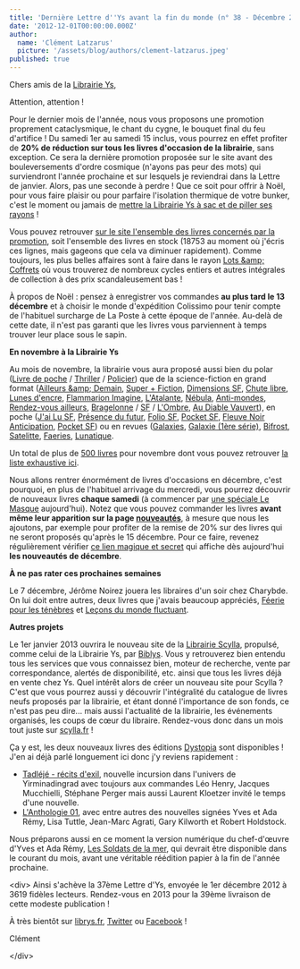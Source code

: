 ```yaml
---
title: 'Dernière Lettre d''Ys avant la fin du monde (n° 38 - Décembre 2012)'
date: '2012-12-01T00:00:00.000Z'
author:
  name: 'Clément Latzarus'
  picture: '/assets/blog/authors/clement-latzarus.jpeg'
published: true
---
```


 Chers amis de la [Librairie Ys](http://www.librys.fr/),

 Attention, attention !

 Pour le dernier mois de l&#039;année, nous vous proposons une promotion proprement cataclysmique, le chant du cygne, le bouquet final du feu d&#039;artifice ! Du samedi 1er au samedi 15 inclus, vous pourrez en effet profiter de **20% de réduction sur tous les livres d&#039;occasion de la librairie**, sans exception. Ce sera la dernière promotion proposée sur le site avant des bouleversements d&#039;ordre cosmique (n&#039;ayons pas peur des mots) qui surviendront l&#039;année prochaine et sur lesquels je reviendrai dans la Lettre de janvier. Alors, pas une seconde à perdre ! Que ce soit pour offrir à Noël, pour vous faire plaisir ou pour parfaire l&#039;isolation thermique de votre bunker, c&#039;est le moment ou jamais de [mettre la Librairie Ys à sac et de piller ses rayons](http://www.librys.fr/) !

 Vous pouvez retrouver [sur le site l&#039;ensemble des livres concernés par la promotion](http://www.librys.fr/pages/promo), soit l&#039;ensemble des livres en stock (18753 au moment où j&#039;écris ces lignes, mais gageons que cela va diminuer rapidement). Comme toujours, les plus belles affaires sont à faire dans le rayon [Lots &amp;amp; Coffrets](http://www.librys.fr/rayon/lots-et-coffrets) où vous trouverez de nombreux cycles entiers et autres intégrales de collection à des prix scandaleusement bas !

 À propos de Noël : pensez à enregistrer vos commandes **au plus tard le 13 décembre** et à choisir le monde d&#039;expédition Colissimo pour tenir compte de l&#039;habituel surcharge de La Poste à cette époque de l&#039;année. Au-delà de cette date, il n&#039;est pas garanti que les livres vous parviennent à temps trouver leur place sous le sapin.

 **En novembre à la Librairie Ys**

 Au mois de novembre, la librairie vous aura proposé aussi bien du polar ([Livre de poche](http://www.librys.fr/collection/livre-de-poche) / [Thriller](http://www.librys.fr/collection/livre-de-poche-thrillers) / [Policier](http://www.librys.fr/collection/livre-de-poche-policier)) que de la science-fiction en grand format ([Ailleurs &amp;amp; Demain](http://www.librys.fr/collection/ailleurs-et-demain), [Super + Fiction](http://www.librys.fr/collection/super-plus-fiction), [Dimensions SF](http://www.librys.fr/collection/dimensions-sf), [Chute libre](http://www.librys.fr/collection/chute-libre), [Lunes d&#039;encre](http://www.librys.fr/collection/lunes-d-encre), [Flammarion Imagine](http://www.librys.fr/collection/imagine), [L&#039;Atalante](http://www.librys.fr/collection/la-dentelle-du-cygne), [Nébula](http://www.librys.fr/collection/nebula), [Anti-mondes](http://www.librys.fr/collection/anti-mondes), [Rendez-vous ailleurs](http://www.librys.fr/collection/rendez-vous-ailleurs), [Bragelonne](http://www.librys.fr/collection/bragelonne) / [SF](http://www.librys.fr/collection/bragelonne-sf) / [L&#039;Ombre](http://www.librys.fr/collection/l-ombre), [Au Diable Vauvert](http://www.librys.fr/collection/au-diable-vauvert)), en poche ([J&#039;ai Lu SF](http://www.librys.fr/collection/j-ai-lu-sf), [Présence du futur](http://www.librys.fr/collection/presence-du-futur), [Folio SF](http://www.librys.fr/collection/folio-sf), [Pocket SF](http://www.librys.fr/collection/pocket-sf), [Fleuve Noir Anticipation](http://www.librys.fr/collection/anticipation), [Pocket SF](http://www.librys.fr/collection/pocket-sf)) ou en revues ([Galaxies](http://www.librys.fr/collection/galaxies), [Galaxie (1ère série)](http://www.librys.fr/collection/galaxie-1ere-serie), [Bifrost](http://www.librys.fr/collection/bifrost), [Satelitte](http://www.librys.fr/collection/satellite), [Faeries](http://www.librys.fr/collection/faeries), [Lunatique](http://www.librys.fr/collection/lunatique).

 Un total de plus de [500 livres](http://www.librys.fr/pages/occasions?date=2012-11) pour novembre dont vous pouvez retrouver [la liste exhaustive ici](http://www.librys.fr/pages/occasions?date=2012-11).

 Nous allons rentrer énormément de livres d&#039;occasions en décembre, c&#039;est pourquoi, en plus de l&#039;habituel arrivage du mercredi, vous pourrez découvrir de nouveaux livres **chaque samedi** (à commencer par [une spéciale Le Masque](http://www.librys.fr/post/le-masque) aujourd&#039;hui). Notez que vous pouvez commander les livres **avant même leur apparition sur la page [nouveautés](http://www.librys.fr/pages/occasions)**, à mesure que nous les ajoutons, par exemple pour profiter de la remise de 20% sur des livres qui ne seront proposés qu&#039;après le 15 décembre. Pour ce faire, revenez régulièrement vérifier [ce lien magique et secret](http://www.librys.fr/pages/occasions?date=2012-12) qui affiche dès aujourd&#039;hui **les nouveautés de décembre**.

 **À ne pas rater ces prochaines semaines**

 Le 7 décembre, Jérôme Noirez jouera les libraires d&#039;un soir chez Charybde. On lui doit entre autres, deux livres que j&#039;avais beaucoup appréciés, [Féerie pour les ténèbres](http://www.librys.fr/jerome-noirez/feerie-pour-les-tenebres-l-integrale-1) et [Leçons du monde fluctuant](http://www.librys.fr/jerome-noirez/lecons-du-monde-fluctuant).

 **Autres projets**

 Le 1er janvier 2013 ouvrira le nouveau site de la [Librairie Scylla](http://www.scylla.fr/), propulsé, comme celui de la Librairie Ys, par [Biblys](http://www.biblys.fr/). Vous y retrouverez bien entendu tous les services que vous connaissez bien, moteur de recherche, vente par correspondance, alertés de disponibilité, etc. ainsi que tous les livres déjà en vente chez Ys. Quel intérêt alors de créer un nouveau site pour Scylla ? C&#039;est que vous pourrez aussi y découvrir l&#039;intégralité du catalogue de livres neufs proposés par la librairie, et étant donné l&#039;importance de son fonds, ce n&#039;est pas peu dire... mais aussi l&#039;actualité de la librairie, les événements organisés, les coups de cœur du libraire. Rendez-vous donc dans un mois tout juste sur [scylla.fr](http://www.scylla.fr) !

 Ça y est, les deux nouveaux livres des éditions [Dystopia](http://editions.dystopia.fr/) sont disponibles ! J&#039;en ai déjà parlé longuement ici donc j&#039;y reviens rapidement :

- [Tadléjé - récits d&#039;exil](http://editions.dystopia.fr/collectif/tadjele), nouvelle incursion dans l&#039;univers de Yirminadingrad avec toujours aux commandes Léo Henry, Jacques Mucchielli, Stéphane Perger mais aussi Laurent Kloetzer invité le temps d&#039;une nouvelle.
- [L&#039;Anthologie 01](http://editions.dystopia.fr/collectif/anthologie-01), avec entre autres des nouvelles signées Yves et Ada Rémy, Lisa Tuttle, Jean-Marc Agrati, Gary Kilworth et Robert Holdstock.
 
 Nous préparons aussi en ce moment la version numérique du chef-d&#039;œuvre d&#039;Yves et Ada Rémy, [Les Soldats de la mer](http://editions.dystopia.fr/yves-et-ada-remy/les-soldats-de-la-mer), qui devrait être disponible dans le courant du mois, avant une véritable réédition papier à la fin de l&#039;année prochaine.

&lt;div&gt; Ainsi s&#039;achève la 37ème Lettre d&#039;Ys, envoyée le 1er décembre 2012 à 3619 fidèles lecteurs. Rendez-vous en 2013 pour la 39ème livraison de cette modeste publication !

 À très bientôt sur [librys.fr](http://librys.fr/), [Twitter](https://twitter.com/librys) ou [Facebook](https://www.facebook.com/librys) !

 Clément

 &lt;/div&gt;

